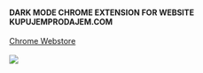 #### DARK MODE CHROME EXTENSION FOR WEBSITE KUPUJEMPRODAJEM.COM

[Chrome Webstore](https://chromewebstore.google.com/detail/kupujem-prodajem-dark-mod/gfbcgeebidpbicmoijoelgjcbkchpaag)
</br></br><img src="https://i.imgur.com/BgQVfqY.png" />
